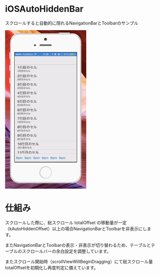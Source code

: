 iOSAutoHiddenBar
================

スクロールすると自動的に隠れるNavigationBarとToolbarのサンプル

![demo](autohidden.gif)

仕組み
=====

スクロールした際に、総スクロール totalOffset の移動量が一定（kAutoHiddenOffset）以上の場合NavigationBarとToolbarを非表示にします。

またNavigationBarとToolbarの表示・非表示が切り替わるため、テーブルとテーブルのスクロールバーの余白設定を調整しています。

またスクロール開始時（scrollViewWillBeginDragging）にて総スクロール量 totalOffsetを初期化し再度判定に備えています。
